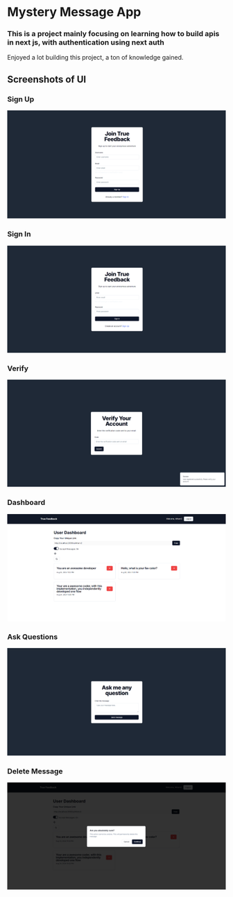 # Mystery Message App

### This is a project mainly focusing on learning how to build apis in next js, with authentication using next auth

Enjoyed a lot building this project, a ton of knowledge gained.

## Screenshots of UI

### Sign Up

<img
    src="./public/register.png"
    alt="Sign Up"
/>

### Sign In

<img
    src="./public/login.png"
    alt="Sign In"
/>

### Verify

<img
    src="./public/verify.png"
    alt="Sign Up"
/>

### Dashboard

<img
    src="./public/dashboard.png"
    alt="Sign Up"
/>

### Ask Questions

<img
    src="./public/ask-question.png"
    alt="Sign Up"
/>

### Delete Message

<img
    src="./public/delete-message.png"
    alt="Sign Up"
/>
